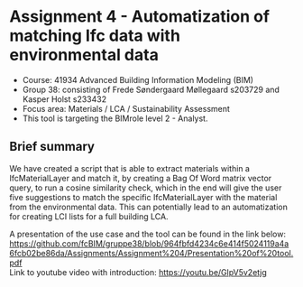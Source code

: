 # Assignment 4 - Automatization of matching Ifc data with environmental data
- Course: 41934 Advanced Building Information Modeling (BIM)
- Group 38: consisting of Frede Søndergaard Møllegaard s203729 and Kasper Holst s233432
- Focus area: Materials / LCA / Sustainability Assessment
- This tool is targeting the BIMrole level 2 - Analyst. 

## Brief summary
We have created a script that is able to extract materials within a IfcMaterialLayer and match it, by creating a Bag Of Word matrix vector query, to run a cosine similarity check, which in the end will give the user five suggestions to match the specific IfcMaterialLayer with the material from the environmental data. This can potentially lead to an automatization for creating LCI lists for a full building LCA.



A presentation of the use case and the tool can be found in the link below:
https://github.com/fcBIM/gruppe38/blob/964fbfd4234c6e414f5024119a4a6fcb02be86da/Assignments/Assignment%204/Presentation%20of%20tool.pdf  
Link to youtube video with introduction: https://youtu.be/GlpV5v2etjg
